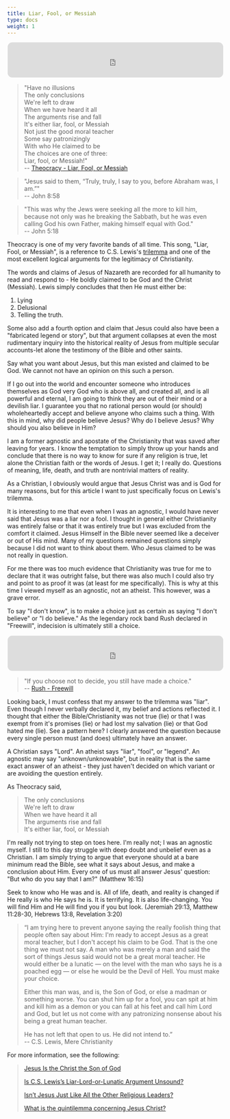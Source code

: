 ```yaml
---
title: Liar, Fool, or Messiah
type: docs
weight: 1
---
```


<!-- Spotify -->
<iframe 
	style="border-radius: 12px; border: 0.1px solid white;" 
	src="https://open.spotify.com/embed/track/5IXfKaC9qMaTBZDVS0hQ67?utm_source=generator"
	width="100%" 
	height="82" 
	allow="autoplay; clipboard-write; encrypted-media; fullscreen; picture-in-picture" 
	loading="lazy">
</iframe>

> "Have no illusions  
> The only conclusions  
> We're left to draw  
> When we have heard it all  
> The arguments rise and fall  
> It's either liar, fool, or Messiah  
> Not just the good moral teacher  
> Some say patronizingly  
> With who He claimed to be  
> The choices are one of three:  
> Liar, fool, or Messiah!"  
> -- [Theocracy - Liar, Fool, or Messiah](https://open.spotify.com/track/6EzVRnzx6WdFbZu83yqPzH)


> "Jesus said to them, “Truly, truly, I say to you, before Abraham was, I am.”"  
> -- John 8:58

> "This was why the Jews were seeking all the more to kill him, because not only was he breaking the Sabbath, but he was even calling God his own Father, making himself equal with God."  
> -- John 5:18

Theocracy is one of my very favorite bands of all time. This song, "Liar, Fool, or Messiah", is a reference to C.S. Lewis's [trilemma](https://en.wikipedia.org/wiki/Lewis%27s_trilemma) and one of the most excellent logical arguments for the legitimacy of Christianity. 

The words and claims of Jesus of Nazareth are recorded for all humanity to read and respond to - He boldly claimed to be God and the Christ (Messiah). Lewis simply concludes that then He must either be: 
1. Lying
2. Delusional
3. Telling the truth.

Some also add a fourth option and claim that Jesus could also have been a "fabricated legend or story", but that argument collapses at even the most rudimentary inquiry into the historical reality of Jesus from multiple secular accounts-let alone the testimony of the Bible and other saints. 

Say what you want about Jesus, but this man existed and claimed to be God. We cannot not have an opinion on this such a person. 

If I go out into the world and encounter someone who introduces themselves as God very God who is above all, and created all, and is all powerful and eternal, I am going to think they are out of their mind or a devilish liar. I guarantee you that no rational person would (or should) wholeheartedly accept and believe anyone who claims such a thing. With this in mind, why did people believe Jesus? Why do I believe Jesus? Why should you also believe in Him?

I am a former agnostic and apostate of the Christianity that was saved after leaving for years. I know the temptation to simply throw up your hands and conclude that there is no way to know for sure if any religion is true, let alone the Christian faith or the words of Jesus. I get it; I really do. Questions of meaning, life, death, and truth are nontrivial matters of reality.

As a Christian, I obviously would argue that Jesus Christ was and is God for many reasons, but for this article I want to just specifically focus on Lewis's trilemma. 

It is interesting to me that even when I was an agnostic, I would have never said that Jesus was a liar nor a fool. I thought in general either Christianity was entirely false or that it was entirely true but I was excluded from the comfort it claimed. Jesus Himself in the Bible never seemed like a deceiver or out of His mind. Many of my questions remained questions simply because I did not want to think about them. Who Jesus claimed to be was not really in question.

For me there was too much evidence that Christianity was true for me to declare that it was outright false, but there was also much I could also try and point to as proof it was (at least for me specifically). This is why at this time I viewed myself as an agnostic, not an atheist. This however, was a grave error. 

To say "I don't know", is to make a choice just as certain as saying "I don't believe" or "I do believe." As the legendary rock band Rush declared in "Freewill", indecision is ultimately still a choice.
>
<!-- Spotify -->
<iframe 
	style="border-radius: 12px; border: 0.1px solid white;" 
	src="https://open.spotify.com/embed/track/2dsqnmDSGuFDGd9a5qrefX?utm_source=generator"
	width="100%" 
	height="82" 
	allow="autoplay; clipboard-write; encrypted-media; fullscreen; picture-in-picture" 
	loading="lazy">
</iframe>

> "If you choose not to decide, you still have made a choice."  
> -- [Rush - Freewill](https://open.spotify.com/track/5IXfKaC9qMaTBZDVS0hQ67?utm_source=generato)

Looking back, I must confess that my answer to the trilemma was "liar". Even though I never verbally declared it, my belief and actions reflected it. I thought that either the Bible/Christianity was not true (lie) or that I was exempt from it's promises (lie) or had lost my salvation (lie) or that God hated me (lie). See a pattern here? I clearly answered the question because every single person must (and does) ultimately have an answer.

A Christian says "Lord". An atheist says "liar", "fool", or "legend". An agnostic may say "unknown/unknowable", but in reality that is the same exact answer of an atheist - they just haven't decided on which variant or are avoiding the question entirely.

As Theocracy said, 
> The only conclusions  
> We're left to draw  
> When we have heard it all  
> The arguments rise and fall  
> It's either liar, fool, or Messiah  

I'm really not trying to step on toes here. I'm really not; I was an agnostic myself. I still to this day struggle with deep doubt and unbelief even as a Christian. I am simply trying to argue that everyone should at a bare minimum read the Bible, see what it says about Jesus, and make a conclusion about Him. Every one of us must all answer Jesus' question: "But who do you say that I am?" (Matthew 16:15)

Seek to know who He was and is. All of life, death, and reality is changed if He really is who He says he is. It is terrifying. It is also life-changing. You will find Him and He will find you if you but look. (Jeremiah 29:13, Matthew 11:28-30, Hebrews 13:8, Revelation 3:20)

> “I am trying here to prevent anyone saying the really foolish thing that people often say about Him: I'm ready to accept Jesus as a great moral teacher, but I don't accept his claim to be God. That is the one thing we must not say. A man who was merely a man and said the sort of things Jesus said would not be a great moral teacher. He would either be a lunatic — on the level with the man who says he is a poached egg — or else he would be the Devil of Hell. You must make your choice.
>
> Either this man was, and is, the Son of God, or else a madman or something worse. You can shut him up for a fool, you can spit at him and kill him as a demon or you can fall at his feet and call him Lord and God, but let us not come with any patronizing nonsense about his being a great human teacher. 
>
> He has not left that open to us. He did not intend to.”  
> -- C.S. Lewis, Mere Christianity
 
For more information, see the following:
> [Jesus Is the Christ the Son of God](https://www.desiringgod.org/messages/jesus-is-the-christ-the-son-of-god)
>
> [Is C.S. Lewis’s Liar-Lord-or-Lunatic Argument Unsound? ](https://www.thegospelcoalition.org/blogs/justin-taylor/is-c-s-lewiss-liar-lord-or-lunatic-argument-unsound/)
>
> [Isn’t Jesus Just Like All the Other Religious Leaders?](https://www.cslewisinstitute.org/resources/isnt-jesus-just-like-all-the-other-religious-leaders/)
>
> [What is the quintilemma concerning Jesus Christ?](https://www.gotquestions.org/quintilemma.html)

<script src="https://static.esvmedia.org/crossref/crossref.min.js" type="text/javascript"></script>